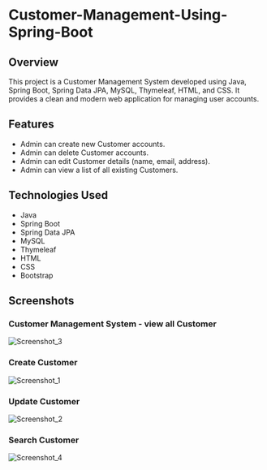 ﻿# Customer-Management-Using-Spring-Boot

## Overview

This project is a Customer Management System developed using Java, Spring Boot, Spring Data JPA, MySQL, Thymeleaf, HTML, and CSS. It provides a clean and modern web application for managing user accounts.

## Features

- Admin can create new Customer accounts.
- Admin can delete Customer accounts.
- Admin can edit Customer details (name, email, address).
- Admin can view a list of all existing Customers.

## Technologies Used

- Java
- Spring Boot
- Spring Data JPA
- MySQL
- Thymeleaf
- HTML
- CSS
- Bootstrap

## Screenshots
### Customer Management System - view all Customer
![Screenshot_3](https://github.com/alamincsme/Customer-Management-Using-Spring-Boot/assets/147558937/82d95592-68f2-4afc-9a8b-c7ba1451c321)

### Create Customer
![Screenshot_1](https://github.com/alamincsme/Customer-Management-Using-Spring-Boot/assets/147558937/0e18bfef-e80a-47b8-9f69-a3a00c54b1c2)


### Update Customer 
![Screenshot_2](https://github.com/alamincsme/Customer-Management-Using-Spring-Boot/assets/147558937/2042fe66-f430-4abf-9f7e-eebbd55d0900)

### Search Customer
![Screenshot_4](https://github.com/alamincsme/Customer-Management-Using-Spring-Boot/assets/147558937/6d220f0e-ddf3-4729-a59c-1344541d0a1b)




